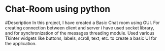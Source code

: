 # Chat-Room using python


#Description
In this project, I have created a Basic Chat room using GUI. For creating connection between client and server i have used socket library, and for synchronization of the messages threading module. Used various Tkinter widgets like buttons, labels, scroll, text, etc. to create a basic UI for the application.
 
